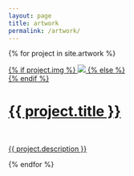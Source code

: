 ```yaml
---
layout: page
title: artwork
permalink: /artwork/
---
```


{% for project in site.artwork %}

<!-- {% if project.redirect %}
<div class="project">
    <div class="thumbnail">
        <a href="{{ project.redirect }}" target="_blank">
        {% if project.img %}
        <img class="thumbnail" src="{{ project.img }}"/>
        {% else %}
        <div class="thumbnail blankbox"></div>
        {% endif %}    
        <span>
            <h1>{{ project.title }}</h1>
            <br/>
            <p>{{ project.description }}</p>
        </span>
        </a>
    </div>
</div>
{% else %} -->

<div class="project_art ">
    <div class="thumbnail">
        <div class="img_row">
            <a href="{{ site.baseurl }}{{ project.url }}">
            {% if project.img %}
            <img class="col three" src="{{ project.img }}"/>
            {% else %}
            <div class="thumbnail blankbox"></div>
            {% endif %}    
            <span>
                <h1>{{ project.title }}</h1>
                <br/>
                <p>{{ project.description }}</p>
            </span>
            </a>
        </div>
    </div>
</div>

<!-- {% endif %} -->

{% endfor %}
